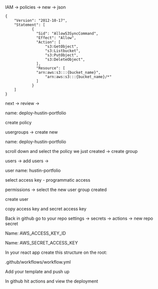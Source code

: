 IAM -> policies -> new -> json

```
{
	"Version": "2012-10-17",
	"Statement": [
    	    {
              "Sid": "AllowS3SyncCommand",
        	  "Effect": "Allow",
        	  "Action": [
                  "s3:GetObject",
                  "s3:Listbucket",
                  "s3:PutObject",
                  "s3:DeleteObject",
              ],
        	  "Resource": [
		      "arn:aws:s3:::{bucket_name}",
                  "arn:aws:s3:::{bucket_name}/*"
              ]
    	    }
	]
}
```

next -> review ->

name: deploy-hustin-portfolio

create policy

usergroups -> create new

name: deploy-hustin-portfolio

scroll down and select the policy we just created -> create group 

users -> add users -> 

user name: hustin-portfolio

select access key - programmatic access

permissions -> select the new user group created 

create user

copy access key and secret access key

Back in github go to your repo settings -> secrets -> actions -> new repo secret

Name: AWS_ACCESS_KEY_ID

Name: AWS_SECRET_ACCESS_KEY

In your react app create this structure on the root:

.github/workflows/workflow.yml

Add your template and push up

In github hit actions and view the deployment